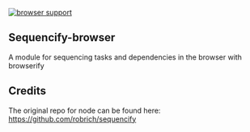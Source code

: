[![browser support](https://ci.testling.com/gergelyke/sequencify-browser.png)
](https://ci.testling.com/gergelyke/sequencify-browser)

## Sequencify-browser

A module for sequencing tasks and dependencies in the browser with browserify

## Credits

The original repo for node can be found here: https://github.com/robrich/sequencify
